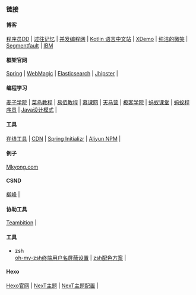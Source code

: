 ### 链接

#### 博客
[程序员DD](http://blog.didispace.com/)	|
[过往记忆](https://www.iteblog.com/)	|
[并发编程网](http://ifeve.com/)	|
[Kotlin 语言中文站](https://www.kotlincn.net/)	|
[XDemo](http://www.xdemo.org/)	|
[纯洁的微笑](http://www.ityouknow.com/)	|
[Segmentfault](https://segmentfault.com/)	|
[IBM](https://www.ibm.com/developerworks/cn/)

#### 框架官网
[Spring](https://spring.io/)	|
[WebMagic](http://webmagic.io/)	|
[Elasticsearch](https://www.elastic.co/guide/cn/elasticsearch/guide/current/index.html)	|
[Jhipster](http://www.jhipster.tech/)	|

#### 编程学习
[麦子学院](http://www.maiziedu.com/)	|
[菜鸟教程](http://www.runoob.com/)	|
[易佰教程](http://www.yiibai.com/)	|
[慕课网](http://www.imooc.com/)	|
[天马营](https://www.tianmaying.com/)	|
[极客学院](http://www.jikexueyuan.com/)	|
[蚂蚁课堂](http://www.itmayiedu.com/)	|
[蚂蚁程序员](http://bbs.itmayiedu.com/)	|
[Java设计模式](http://java-design-patterns.com/)	|

#### 工具
[在线工具](http://tool.oschina.net/)	|
[CDN](http://www.bootcdn.cn/)	|
[Spring Initializr](http://start.spring.io/)	|
[Aliyun NPM](https://npm.taobao.org/mirrors/)	|

#### 例子
[Mkyong.com](http://www.mkyong.com/)

#### CSND
[柳峰](http://blog.csdn.net/lyq8479/article/category/1366622/2)	|

#### 协助工具
[Teambition](https://www.teambition.com/)	|

#### 工具
* zsh <br>
[oh-my-zsh终端用户名屏蔽设置](http://blog.csdn.net/z3512498/article/details/51245853)	|
[zsh配色方案](http://www.cnblogs.com/weixuqin/p/7029177.html)	|

#### Hexo
[Hexo官网](https://hexo.io/)	|
[NexT主题](https://github.com/iissnan/hexo-theme-next)	|
[NexT主题配置](http://theme-next.iissnan.com/)	|